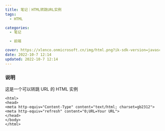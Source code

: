 ```yaml
---
title: 笔记｜HTML转跳URL实例
tags:
  - HTML

categories:
  - 笔记

  - 前端

cover: https://xlenco.onmicrosoft.cn/img/html.png?ik-sdk-version=javascript-1.4.3&updatedAt=1665115851748
date: 2022-10-7 12:14
updated: 2022-10-7 12:14
---
```


### 说明

这是一个可以转跳 URL 的 HTML 实例

```
<html>
<head>
<meta http-equiv="Content-Type" content="text/html; charset=gb2312">
<meta http-equiv="refresh" content="0;URL=Your URL">
</head>
</body>
</html>
```
